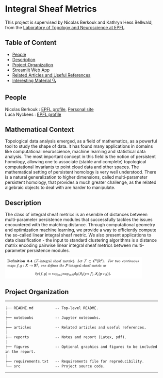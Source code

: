 # Integral Sheaf Metrics

This project is supervised by Nicolas Berkouk and Kathryn Hess Bellwald, from the [Laboratory of Topology and Neuroscience at EPFL](https://www.epfl.ch/labs/hessbellwald-lab/).

## Table of Content

* [People](#people)
* [Description](#description)
* [Project Organization](#project-organization)
* [Streamlit Web App](#streamlit)
* [Related Articles and Useful References](#refs)
* [Interesting Material 🔍](#material)

## People

Nicolas Berkouk : [EPFL profile](https://people.epfl.ch/nicolas.berkouk), [Personal site](https://nberkouk.github.io/)<br />
Luca Nyckees : [EPFL profile](https://people.epfl.ch/luca.nyckees)

## Mathematical Context

Topological data analysis emerged, as a field of mathematics, as a powerful tool to study the shape of data. It has found many applications in domains like computational neuroscience, machine learning and statistical data analysis. The most important concept in this field is the notion of persistent homology, allowing one to associate (stable and complete) topological computational invariants to point cloud data and other spaces. The mathematical setting of persistent homology is very well understood. There is a natural generalization to higher dimensions, called multi-parameter persistent homology, that provides a much greater challenge, as the related algebraic objects to deal with are harder to manipulate.

## Description

The class of integral sheaf metrics is an esemble of distances between multi-parameter persistence modules that successfully tackles the issues encountered with the matching distance. Through computational geometry and optimization machine learning, we provide a way to efficiently compute the so-called linear integral sheaf metric. We also present applications to data classification - the input to standard clustering algorithms is a distance matrix encoding pairwise linear integral sheaf metrics between multi-parameter persistence modules. 

<img width="450" alt="figure" src="https://github.com/LucaNyckees/sheaf_metric/blob/main/def_ISM.png">



## Project Organization
------------

    ├── README.md          -- Top-level README.
    │
    ├── notebooks          -- Jupyter notebooks.
    │
    ├── articles           -- Related articles and useful references.
    │
    ├── reports            -- Notes and report (Latex, pdf).
    │ 
    ├── figures            -- Optional graphics and figures to be included in the report.
    │
    ├── requirements.txt   -- Requirements file for reproducibility.
    └── src                -- Project source code.
   
--------
